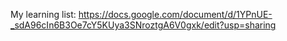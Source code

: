 My learning list: https://docs.google.com/document/d/1YPnUE-_sdA96cIn6B3Oe7cY5KUya3SNroztgA6V0gxk/edit?usp=sharing
